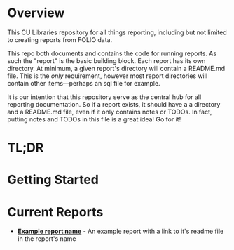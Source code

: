 # Overview
This CU Libraries repository for all things reporting, including but not limited to creating reports from FOLIO data.

This repo both documents and contains the code for running reports. As such the "report" is the basic building block. Each report has its own directory. At minimum, a given report's directory will contain a README.md file. This is the _only_ requirement, however most report directories will contain other items&mdash;perhaps an sql file for example.

It is our intention that this repository serve as the central hub for all reporting documentation. So if a report exists, it should have a a directory and a README.md file, even if it only contains notes or TODOs. In fact, putting notes and TODOs in this file is a great idea! Go for it!

# TL;DR


# Getting Started

# Current Reports

* **[Example report name](example-report/README.md)** - An example report with a link to it's readme file in the report's name
